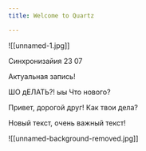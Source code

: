 ```yaml
---
title: Welcome to Quartz

---
```


![[unnamed-1.jpg]]

Синхронизайия 23 07 

Актуальная запись! 


ШО дЕЛАТЬ?! 
ыы
 Что нового? 
 



Привет, дорогой друг! 
Как твои дела?

Новый текст, очень важный текст! 


![[unnamed-background-removed.jpg]]
